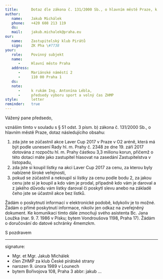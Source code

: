 ```yaml
---
title:      Dotaz dle zákona č. 131/2000 Sb., o hlavním městě Praze, k získaným vstupenkám na sportovní akci Laver Cup.
author:
   name:    Jakub Michálek
   phone:   +420 608 213 119
   ds:      
   mail:    jakub.michalek@praha.eu
our:
   name:    Zastupitelský klub Pirátů
   sign:    ZK Pha \#7738
your:
   role:    Povinný subjekt
   name:    
      -     Hlavní město Praha
   address:
      -     Mariánské náměstí 2
      -     110 00 Praha 1
   ds:      
   note:
      -     k rukám Ing. Antonína Lébla,
      -     předsedy výboru sport a volný čas ZHMP
style:      letter
reminder:   true
---
```


Vážený pane předsedo,

vznáším tímto v souladu s § 51 odst. 3 písm. b) zákona č. 131/2000 Sb., o hlavním městě Praze, dotaz následujícího obsahu: 

1. zda jste se zúčastnil akce Laver Cup 2017 v Praze v O2 aréně, která má být podle usnesení Rady hl. m. Prahy č. 2348 ze dne 19. září 2017 dotována z rozpočtu hl. m. Prahy částkou 3,3 milionu korun, přičemž o této dotaci máte jako zastupitel hlasovat na zasedání Zastupitelstva v listopadu,
2. zda jste si koupil lístky na akci Laver Cup 2017 za cenu, za kterou byly nabízené široké veřejnosti,
3. pokud se zúčastnil a nekoupil si lístky za cenu podle bodu 2, za jakou cenu jste si je koupil a kdo vám je prodal, případně kdo vám je daroval a z jakého důvodu vám lístky daroval či poskytl slevu anebo na základě čeho jste se účastnil akce bez lístků.

Žádám o poskytnutí informací v elektronické podobě, kdykoliv je to možné. Žádám o přímé poskytnutí informace, nikoliv jen odkaz na zveřejněný dokument. Ke komunikaci tímto dále zmocňuji svého asistenta Bc. Jana Loužka (nar. 9. 7. 1986 v Písku; bytem Vondroušova 1198, Praha 17). Žádám o doručování do datové schránky 4memzkm.

S pozdravem

---
signature: 
  - Mgr. et Mgr. Jakub Michálek
  - člen ZHMP za klub České pirátské strany
  - narozen 9. února 1989 v Lounech
  - bytem Bořivojova 108, Praha 3
abbr:       jakub
...
